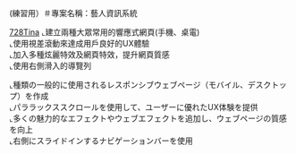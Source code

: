 (練習用）＃專案名稱：藝人資訊系統

[728Tina](https://soraho.github.io/Tina728-web/index.html)
⌞建立兩種大眾常用的響應式網頁(手機、桌電)  
⌞使用視差滾動來達成用戶良好的UX體驗  
⌞加入多種炫麗特效及網頁特效，提升網頁質感  
⌞使用右側滑入的導覽列  
  
⌞種類の一般的に使用されるレスポンシブウェブページ（モバイル、デスクトップ）を作成  
⌞パララックススクロールを使用して、ユーザーに優れたUX体験を提供  
⌞多くの魅力的なエフェクトやウェブエフェクトを追加し、ウェブページの質感を向上  
⌞右側にスライドインするナビゲーションバーを使用  

